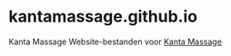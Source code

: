 # kantamassage.github.io
Kanta Massage
Website-bestanden voor [Kanta Massage](https://kantamassage.nl)
